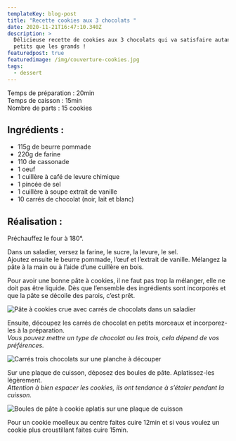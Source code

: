 ```yaml
---
templateKey: blog-post
title: "Recette cookies aux 3 chocolats "
date: 2020-11-21T16:47:10.340Z
description: >
  Délicieuse recette de cookies aux 3 chocolats qui va satisfaire autant les
  petits que les grands !
featuredpost: true
featuredimage: /img/couverture-cookies.jpg
tags:
  - dessert
---
```

Temps de préparation : 20min\
Temps de caisson : 15min\
Nombre de parts : 15 cookies

## Ingrédients :

* 115g de beurre pommade
* 220g de farine
* 110 de cassonade
* 1 oeuf
* 1 cuillère à café de levure chimique
* 1 pincée de sel
* 1 cuillère à soupe extrait de vanille
* 10 carrés de chocolat (noir, lait et blanc)

## Réalisation :

Préchauffez le four à 180°.

Dans un saladier, versez la farine, le sucre, la levure, le sel.\
Ajoutez ensuite le beurre pommade, l’œuf et l’extrait de vanille. Mélangez la pâte à la main ou à l’aide d’une cuillère en bois.

Pour avoir une bonne pâte à cookies, il ne faut pas trop la mélanger, elle ne doit pas être liquide. Dès que l’ensemble des ingrédients sont incorporés et que la pâte se décolle des parois, c’est prêt.

![Pâte à cookies crue avec carrés de chocolats dans un saladier ](/img/pate-a-cookies-crus.jpg "Pâte à cookies crue")

Ensuite, découpez les carrés de chocolat en petits morceaux et incorporez-les à la préparation.\
*Vous pouvez mettre un type de chocolat ou les trois, cela dépend de vos préférences.*

![Carrés trois chocolats sur une planche à découper](/img/trois-chocolats.jpg "Trois chocolats")

Sur une plaque de cuisson, déposez des boules de pâte. Aplatissez-les légèrement.\
*Attention à bien espacer les cookies, ils ont tendance à s’étaler pendant la cuisson.*

![Boules de pâte à cookie aplatis sur une plaque de cuisson ](/img/cookies-plaque-de-cuisson.jpg "Cookies avant cuisson ")

Pour un cookie moelleux au centre faites cuire 12min et si vous voulez un cookie plus croustillant faites cuire 15min.